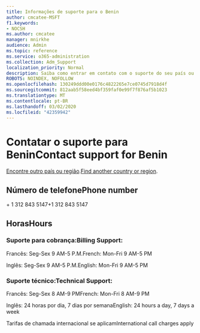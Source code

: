 ```yaml
---
title: Informações de suporte para o Benin
author: cmcatee-MSFT
f1.keywords:
- NOCSH
ms.author: cmcatee
manager: mnirkhe
audience: Admin
ms.topic: reference
ms.service: o365-administration
ms.collection: Adm_Support
localization_priority: Normal
description: Saiba como entrar em contato com o suporte do seu país ou região.
ROBOTS: NOINDEX, NOFOLLOW
ms.openlocfilehash: 130249ddd00e0176c4822265e7ce0745d7918d4f
ms.sourcegitcommit: 812aab5f58eed4bf359faf0e99f7f876af5b1023
ms.translationtype: MT
ms.contentlocale: pt-BR
ms.lasthandoff: 03/02/2020
ms.locfileid: "42359942"
---
```

# <a name="contact-support-for-benin"></a><span data-ttu-id="4e61c-103">Contatar o suporte para Benin</span><span class="sxs-lookup"><span data-stu-id="4e61c-103">Contact support for Benin</span></span>

<span data-ttu-id="4e61c-104">[Encontre outro país ou região](../contact-support-for-business-products.md).</span><span class="sxs-lookup"><span data-stu-id="4e61c-104">[Find another country or region](../contact-support-for-business-products.md).</span></span>

## <a name="phone-number"></a><span data-ttu-id="4e61c-105">Número de telefone</span><span class="sxs-lookup"><span data-stu-id="4e61c-105">Phone number</span></span>
<span data-ttu-id="4e61c-106">+ 1 312 843 5147</span><span class="sxs-lookup"><span data-stu-id="4e61c-106">+1 312 843 5147</span></span>

## <a name="hours"></a><span data-ttu-id="4e61c-107">Horas</span><span class="sxs-lookup"><span data-stu-id="4e61c-107">Hours</span></span>
### <a name="billing-support"></a><span data-ttu-id="4e61c-108">Suporte para cobrança:</span><span class="sxs-lookup"><span data-stu-id="4e61c-108">Billing Support:</span></span>

<span data-ttu-id="4e61c-109">Francês: Seg-Sex 9 AM-5 P.M.</span><span class="sxs-lookup"><span data-stu-id="4e61c-109">French: Mon-Fri 9 AM-5 PM</span></span>

<span data-ttu-id="4e61c-110">Inglês: Seg-Sex 9 AM-5 P.M.</span><span class="sxs-lookup"><span data-stu-id="4e61c-110">English: Mon-Fri 9 AM-5 PM</span></span>

### <a name="technical-support"></a><span data-ttu-id="4e61c-111">Suporte técnico:</span><span class="sxs-lookup"><span data-stu-id="4e61c-111">Technical Support:</span></span>

<span data-ttu-id="4e61c-112">Francês: Seg-Sex 8 AM-9 PM</span><span class="sxs-lookup"><span data-stu-id="4e61c-112">French: Mon-Fri 8 AM-9 PM</span></span>

<span data-ttu-id="4e61c-113">Inglês: 24 horas por dia, 7 dias por semana</span><span class="sxs-lookup"><span data-stu-id="4e61c-113">English: 24 hours a day, 7 days a week</span></span>

<span data-ttu-id="4e61c-114">Tarifas de chamada internacional se aplicam</span><span class="sxs-lookup"><span data-stu-id="4e61c-114">International call charges apply</span></span>
